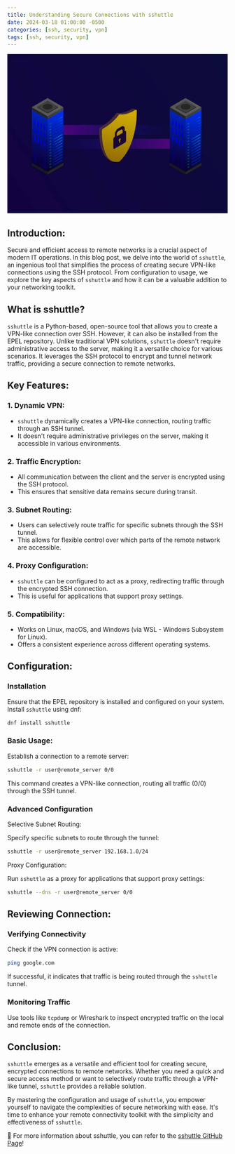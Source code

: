 ```yaml
---
title: Understanding Secure Connections with sshuttle
date: 2024-03-18 01:00:00 -0500
categories: [ssh, security, vpn]
tags: [ssh, security, vpn]
---
```


![Understanding Secure Connections with sshuttle](/assets/img/posts/2024/understanding_sshuttle/understanding_sshuttle.jpg)


## Introduction:

Secure and efficient access to remote networks is a crucial aspect of modern IT operations. In this blog post, we delve into the world of `sshuttle`, an ingenious tool that simplifies the process of creating secure VPN-like connections using the SSH protocol. From configuration to usage, we explore the key aspects of `sshuttle` and how it can be a valuable addition to your networking toolkit.

## What is sshuttle?

`sshuttle` is a Python-based, open-source tool that allows you to create a VPN-like connection over SSH. However, it can also be installed from the EPEL repository. Unlike traditional VPN solutions, `sshuttle` doesn't require administrative access to the server, making it a versatile choice for various scenarios. It leverages the SSH protocol to encrypt and tunnel network traffic, providing a secure connection to remote networks.

## Key Features:

### 1. **Dynamic VPN:**
   - `sshuttle` dynamically creates a VPN-like connection, routing traffic through an SSH tunnel.
   - It doesn't require administrative privileges on the server, making it accessible in various environments.

### 2. **Traffic Encryption:**
   - All communication between the client and the server is encrypted using the SSH protocol.
   - This ensures that sensitive data remains secure during transit.

### 3. **Subnet Routing:**
   - Users can selectively route traffic for specific subnets through the SSH tunnel.
   - This allows for flexible control over which parts of the remote network are accessible.

### 4. **Proxy Configuration:**
   - `sshuttle` can be configured to act as a proxy, redirecting traffic through the encrypted SSH connection.
   - This is useful for applications that support proxy settings.

### 5. **Compatibility:**
   - Works on Linux, macOS, and Windows (via WSL - Windows Subsystem for Linux).
   - Offers a consistent experience across different operating systems.

## Configuration:

### Installation

Ensure that the EPEL repository is installed and configured on your system. Install `sshuttle` using dnf:

```bash
dnf install sshuttle
```

### Basic Usage:

Establish a connection to a remote server:

```bash
sshuttle -r user@remote_server 0/0
```

This command creates a VPN-like connection, routing all traffic (0/0) through the SSH tunnel.

### Advanced Configuration

Selective Subnet Routing:

Specify specific subnets to route through the tunnel:

```bash
sshuttle -r user@remote_server 192.168.1.0/24
```

Proxy Configuration:

Run `sshuttle` as a proxy for applications that support proxy settings:

```bash
sshuttle --dns -r user@remote_server 0/0
```

## Reviewing Connection:

### Verifying Connectivity

Check if the VPN connection is active:

```bash
ping google.com
```

If successful, it indicates that traffic is being routed through the `sshuttle` tunnel.

### Monitoring Traffic

Use tools like `tcpdump` or Wireshark to inspect encrypted traffic on the local and remote ends of the connection.


## Conclusion:

`sshuttle` emerges as a versatile and efficient tool for creating secure, encrypted connections to remote networks. Whether you need a quick and secure access method or want to selectively route traffic through a VPN-like tunnel, `sshuttle` provides a reliable solution.

By mastering the configuration and usage of `sshuttle`, you empower yourself to navigate the complexities of secure networking with ease. It's time to enhance your remote connectivity toolkit with the simplicity and effectiveness of `sshuttle`.


📝 For more information about sshuttle, you can refer to the [sshuttle GitHub Page](https://github.com/sshuttle/sshuttle)!
